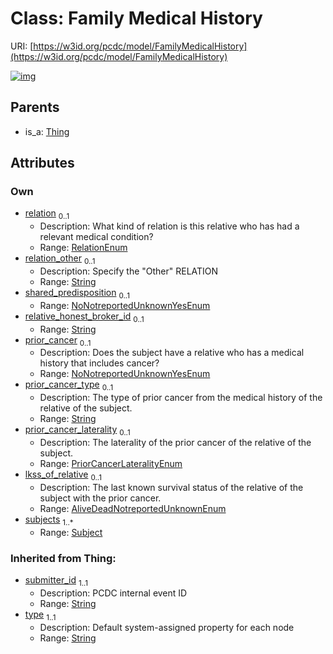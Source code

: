 
# Class: Family Medical History




URI: [https://w3id.org/pcdc/model/FamilyMedicalHistory](https://w3id.org/pcdc/model/FamilyMedicalHistory)


[![img](https://yuml.me/diagram/nofunky;dir:TB/class/[Thing],[Subject],[Subject]<subjects%201..*-++[FamilyMedicalHistory&#124;relation:RelationEnum%20%3F;relation_other:string%20%3F;shared_predisposition:NoNotreportedUnknownYesEnum%20%3F;relative_honest_broker_id:string%20%3F;prior_cancer:NoNotreportedUnknownYesEnum%20%3F;prior_cancer_type:string%20%3F;prior_cancer_laterality:PriorCancerLateralityEnum%20%3F;lkss_of_relative:AliveDeadNotreportedUnknownEnum%20%3F;submitter_id(i):string;type(i):string],[Thing]^-[FamilyMedicalHistory])](https://yuml.me/diagram/nofunky;dir:TB/class/[Thing],[Subject],[Subject]<subjects%201..*-++[FamilyMedicalHistory&#124;relation:RelationEnum%20%3F;relation_other:string%20%3F;shared_predisposition:NoNotreportedUnknownYesEnum%20%3F;relative_honest_broker_id:string%20%3F;prior_cancer:NoNotreportedUnknownYesEnum%20%3F;prior_cancer_type:string%20%3F;prior_cancer_laterality:PriorCancerLateralityEnum%20%3F;lkss_of_relative:AliveDeadNotreportedUnknownEnum%20%3F;submitter_id(i):string;type(i):string],[Thing]^-[FamilyMedicalHistory])

## Parents

 *  is_a: [Thing](Thing.md)

## Attributes


### Own

 * [relation](relation.md)  <sub>0..1</sub>
     * Description: What kind of relation is this relative who has had a relevant medical condition?
     * Range: [RelationEnum](RelationEnum.md)
 * [relation_other](relation_other.md)  <sub>0..1</sub>
     * Description: Specify the "Other" RELATION
     * Range: [String](types/String.md)
 * [shared_predisposition](shared_predisposition.md)  <sub>0..1</sub>
     * Range: [NoNotreportedUnknownYesEnum](NoNotreportedUnknownYesEnum.md)
 * [relative_honest_broker_id](relative_honest_broker_id.md)  <sub>0..1</sub>
     * Range: [String](types/String.md)
 * [prior_cancer](prior_cancer.md)  <sub>0..1</sub>
     * Description: Does the subject have a relative who has a medical history that includes cancer?
     * Range: [NoNotreportedUnknownYesEnum](NoNotreportedUnknownYesEnum.md)
 * [prior_cancer_type](prior_cancer_type.md)  <sub>0..1</sub>
     * Description: The type of prior cancer from the medical history of the relative of the subject.
     * Range: [String](types/String.md)
 * [prior_cancer_laterality](prior_cancer_laterality.md)  <sub>0..1</sub>
     * Description: The laterality of the prior cancer of the relative of the subject.
     * Range: [PriorCancerLateralityEnum](PriorCancerLateralityEnum.md)
 * [lkss_of_relative](lkss_of_relative.md)  <sub>0..1</sub>
     * Description: The last known survival status of the relative of the subject with the prior cancer.
     * Range: [AliveDeadNotreportedUnknownEnum](AliveDeadNotreportedUnknownEnum.md)
 * [subjects](subjects.md)  <sub>1..\*</sub>
     * Range: [Subject](Subject.md)

### Inherited from Thing:

 * [submitter_id](submitter_id.md)  <sub>1..1</sub>
     * Description: PCDC internal event ID
     * Range: [String](types/String.md)
 * [type](type.md)  <sub>1..1</sub>
     * Description: Default system-assigned property for each node
     * Range: [String](types/String.md)
